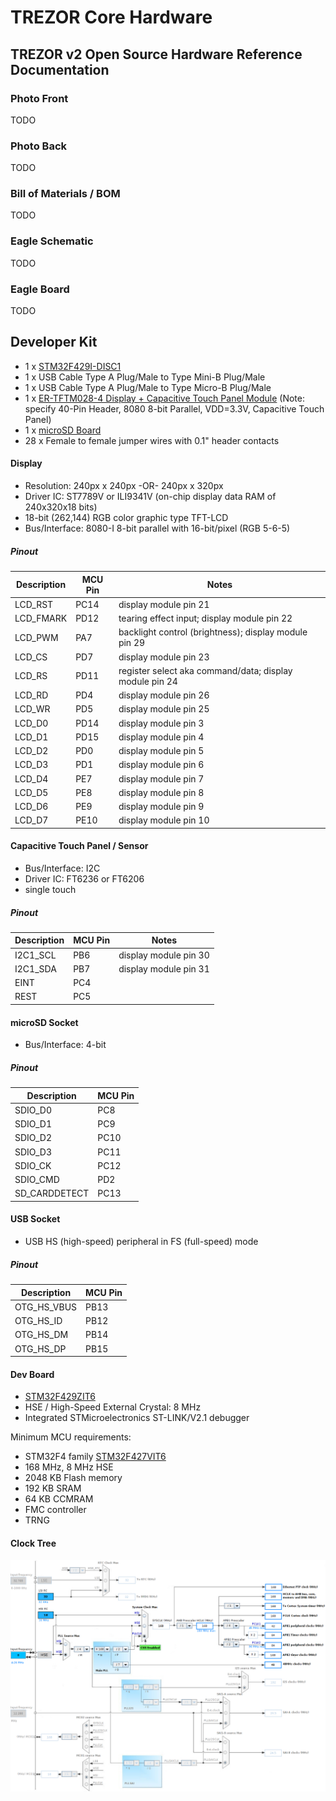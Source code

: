 # TREZOR Core Hardware

## TREZOR v2 Open Source Hardware Reference Documentation

### Photo Front
TODO

### Photo Back
TODO

### Bill of Materials / BOM
TODO

### Eagle Schematic
TODO

### Eagle Board
TODO

## Developer Kit

* 1 x [STM32F429I-DISC1](http://www.st.com/en/evaluation-tools/32f429idiscovery.html)
* 1 x USB Cable Type A Plug/Male to Type Mini-B Plug/Male
* 1 x USB Cable Type A Plug/Male to Type Micro-B Plug/Male
* 1 x [ER-TFTM028-4 Display + Capacitive Touch Panel Module](http://www.ebay.com/itm/302049581340) (Note: specify 40-Pin Header, 8080 8-bit Parallel, VDD=3.3V, Capacitive Touch Panel)
* 1 x [microSD Board](https://www.waveshare.com/product/modules/storage/sd-tf-storage/micro-sd-storage-board.htm)
* 28 x Female to female jumper wires with 0.1" header contacts

#### Display

* Resolution: 240px x 240px -OR- 240px x 320px
* Driver IC: ST7789V or ILI9341V (on-chip display data RAM of 240x320x18 bits)
* 18-bit (262,144) RGB color graphic type TFT-LCD
* Bus/Interface: 8080-I 8-bit parallel with 16-bit/pixel (RGB 5-6-5)

##### Pinout

|Description|MCU Pin|Notes|
|-----------|-------|-----|
|LCD_RST|PC14|display module pin 21|
|LCD_FMARK|PD12|tearing effect input; display module pin 22|
|LCD_PWM|PA7|backlight control (brightness); display module pin 29|
|LCD_CS|PD7|display module pin 23|
|LCD_RS|PD11|register select aka command/data; display module pin 24|
|LCD_RD|PD4|display module pin 26|
|LCD_WR|PD5|display module pin 25|
|LCD_D0|PD14|display module pin 3|
|LCD_D1|PD15|display module pin 4|
|LCD_D2|PD0|display module pin 5|
|LCD_D3|PD1|display module pin 6|
|LCD_D4|PE7|display module pin 7|
|LCD_D5|PE8|display module pin 8|
|LCD_D6|PE9|display module pin 9|
|LCD_D7|PE10|display module pin 10|

#### Capacitive Touch Panel / Sensor

* Bus/Interface: I2C
* Driver IC: FT6236 or FT6206
* single touch

##### Pinout

|Description|MCU Pin|Notes|
|-----------|-------|-----|
|I2C1_SCL|PB6|display module pin 30|
|I2C1_SDA|PB7|display module pin 31|
|EINT|PC4||
|REST|PC5||

#### microSD Socket

* Bus/Interface: 4-bit

##### Pinout

|Description|MCU Pin|
|-----------|-------|
|SDIO_D0|PC8|
|SDIO_D1|PC9|
|SDIO_D2|PC10|
|SDIO_D3|PC11|
|SDIO_CK|PC12|
|SDIO_CMD|PD2|
|SD_CARDDETECT|PC13|

#### USB Socket

* USB HS (high-speed) peripheral in FS (full-speed) mode

##### Pinout

|Description|MCU Pin|
|-----------|-------|
|OTG_HS_VBUS|PB13|
|OTG_HS_ID|PB12|
|OTG_HS_DM|PB14|
|OTG_HS_DP|PB15|

#### Dev Board

* [STM32F429ZIT6](http://www.st.com/en/microcontrollers/stm32f429zi.html)
* HSE / High-Speed External Crystal: 8 MHz
* Integrated STMicroelectronics ST-LINK/V2.1 debugger

Minimum MCU requirements:
* STM32F4 family [STM32F427VIT6](http://www.st.com/en/microcontrollers/stm32f427vi.html)
* 168 MHz, 8 MHz HSE
* 2048 KB Flash memory
* 192 KB SRAM
* 64 KB CCMRAM
* FMC controller
* TRNG

#### Clock Tree

![Clock Tree](clock-tree.png)

